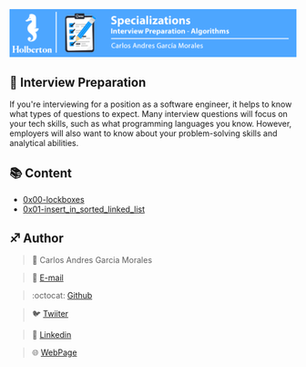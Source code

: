![](Top.png)

## :orange_book: Interview Preparation

If you're interviewing for a position as a software engineer, it helps to know what types of questions to expect. Many interview questions will focus on your tech skills, such as what programming languages you know. However, employers will also want to know about your problem-solving skills and analytical abilities.

## :books: Content

- [0x00-lockboxes](/0x00-lockboxes)
- [0x01-insert_in_sorted_linked_list](/0x01-insert_in_sorted_linked_list)

## :sagittarius: Author

> :man: Carlos Andres Garcia Morales

> :e-mail: [E-mail](agzsoftsi@gmail.com)

> :octocat: [Github](https://github.com/agzsoftsi)

> :bird: [Twiiter](https://twitter.com/karlgarmor)

> :blue_book: [Linkedin](https://twitter.com/karlgarmor)

> :globe_with_meridians: [WebPage](https://www.agzsoftsi.tech/)
